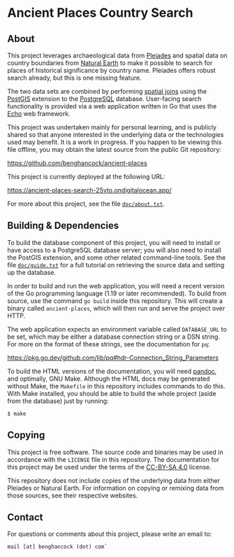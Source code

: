 Ancient Places Country Search
=============================

About
-----

This project leverages archaeological data from [Pleiades][1] and
spatial data on country boundaries from [Natural Earth][2] to make it
possible to search for places of historical significance by country
name. Pleiades offers robust search already, but this is one missing
feature.

The two data sets are combined by performing [spatial joins][3] using
the [PostGIS][4] extension to the [PostgreSQL][5]
database. User-facing search functionality is provided via a web
application written in Go that uses the [Echo][6] web framework.

This project was undertaken mainly for personal learning, and is
publicly shared so that anyone interested in the underlying data or
the technologies used may benefit. It is a work in progress. If you
happen to be viewing this file offline, you may obtain the latest
source from the public Git repository:

<https://github.com/benghancock/ancient-places>

This project is currently deployed at the following URL:

<https://ancient-places-search-25vto.ondigitalocean.app/>

For more about this project, see the file [`doc/about.txt`](doc/about.txt).


Building & Dependencies
-----------------------

To build the database component of this project, you will need to
install or have access to a PostgreSQL database server; you will also
need to install the PostGIS extension, and some other related
command-line tools. See the file [`doc/guide.txt`](doc/guide.txt) for
a full tutorial on retrieving the source data and setting up the
database.

In order to build and run the web application, you will need a recent
version of the Go programming language (1.19 or later recommended). To
build from source, use the command `go build` inside this
repository. This will create a binary called `ancient-places`, which
will then run and serve the project over HTTP.

The web application expects an environment variable called
`DATABASE_URL` to be set, which may be either a database connection
string or a DSN string. For more on the format of these strings,
see the documentation for `pq`:

<https://pkg.go.dev/github.com/lib/pq#hdr-Connection_String_Parameters>

To build the HTML versions of the documentation, you will need
[pandoc][7], and optimally, GNU Make. Although the HTML docs may be
generated without Make, the `Makefile` in this repository includes
commands to do this. With Make installed, you should be able to build
the whole project (aside from the database) just by running:

```
$ make
```

Copying
-------

This project is free software. The source code and binaries may be
used in accordance with the `LICENSE` file in this repository. The
documentation for this project may be used under the terms of the
[CC-BY-SA 4.0][8] license.

This repository does not include copies of the underlying data from
either Pleiades or Natural Earth. For information on copying or
remixing data from those sources, see their respective websites.


Contact
-------

For questions or comments about this project, please write an email to:

```
mail [at] benghancock (dot) com`
```

[1]: https://pleiades.stoa.org
[2]: https://www.naturalearthdata.com
[3]: https://www.postgis.net/workshops/postgis-intro/joins.html
[4]: https://postgis.net/
[5]: https://www.postgresql.org/
[6]: https://echo.labstack.com/
[7]: https://pandoc.org/
[8]: https://creativecommons.org/licenses/by-sa/4.0/
